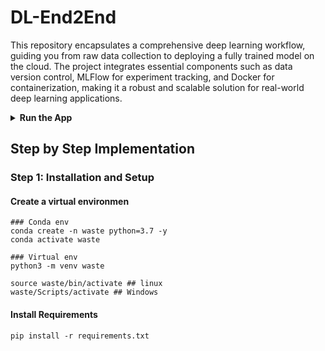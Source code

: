 # DL-End2End

This repository encapsulates a comprehensive deep learning workflow, guiding you from raw data collection to deploying a fully trained model on the cloud. The project integrates essential components such as data version control, MLFlow for experiment tracking, and Docker for containerization, making it a robust and scalable solution for real-world deep learning applications.

<details>
  <summary><b>Run the App</b></summary>

* <b>Clone the repository</b>
 
    ``` https://github.com/Mohit-robo/end-to-end-deployment.git```

* <b>Create a virtual environment</b> 

    ```
    ### Conda env
    conda create -n waste python=3.7 -y
    conda activate waste

    ### Virtual env
    python3 -m venv waste
    
    source waste/bin/activate ## linux
    waste/Scripts/activate ## Windows

    ```
* <b>Install Requirements</b> 

    ``` pip install -r requirements.txt```

* <b>Run the App</b>
    
    ``` python app.py```

    open up your local host and port mentioned in the script.
    
    ``` localhost:8080```
  
</details>

## Step by Step Implementation

### Step 1: Installation and Setup

#### Create a virtual environmen
    
    ### Conda env
    conda create -n waste python=3.7 -y
    conda activate waste

    ### Virtual env
    python3 -m venv waste
    
    source waste/bin/activate ## linux
    waste/Scripts/activate ## Windows

#### Install Requirements

    pip install -r requirements.txt